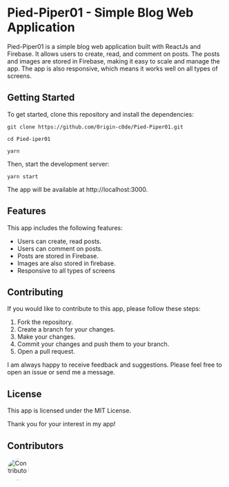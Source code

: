 # Pied-Piper01 - Simple Blog Web Application

Pied-Piper01 is a simple blog web application built with ReactJs and Firebase. It allows users to create, read, and comment on posts. The posts and images are stored in Firebase, making it easy to scale and manage the app. The app is also responsive, which means it works well on all types of screens.

## Getting Started

To get started, clone this repository and install the dependencies:

```
git clone https://github.com/0rigin-c0de/Pied-Piper01.git

cd Pied-iper01

yarn

```

Then, start the development server:

```
yarn start
```

The app will be available at http://localhost:3000.

## Features

This app includes the following features:

- Users can create, read posts.
- Users can comment on posts.
- Posts are stored in Firebase.
- Images are also stored in firebase.
- Responsive to all types of screens

## Contributing

If you would like to contribute to this app, please follow these steps:

1. Fork the repository.
2. Create a branch for your changes.
3. Make your changes.
4. Commit your changes and push them to your branch.
5. Open a pull request.

I am always happy to receive feedback and suggestions. Please feel free to open an issue or send me a message.

## License

This app is licensed under the MIT License.

Thank you for your interest in my app!

## Contributors

<a href="https://github.com/0rigin-c0de"
target="blank"> <img src="https://github.com/0rigin-c0de.png" alt="Contributor" style="border-radius: 50%; width: 50px; height: 50px;"></a>
